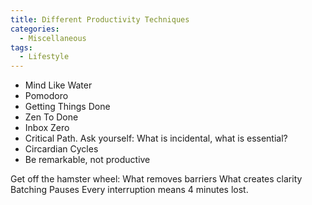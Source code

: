 ```yaml
---
title: Different Productivity Techniques
categories:
  - Miscellaneous
tags:
  - Lifestyle
---
```

* Mind Like Water
* Pomodoro
* Getting Things Done
* Zen To Done
* Inbox Zero
* Critical Path. Ask yourself: What is incidental, what is essential?
* Circardian Cycles
* Be remarkable, not productive

Get off the hamster wheel: What removes barriers What creates clarity Batching Pauses Every interruption means 4 minutes lost.

